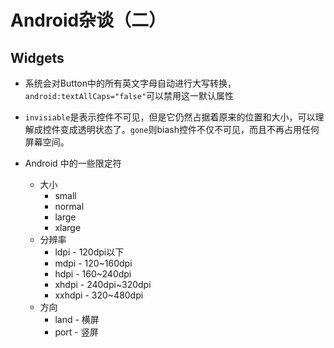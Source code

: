 # Android杂谈（二）

## Widgets

* 系统会对Button中的所有英文字母自动进行大写转换，`android:textAllCaps="false"`可以禁用这一默认属性

* `invisiable`是表示控件不可见，但是它仍然占据着原来的位置和大小，可以理解成控件变成透明状态了。`gone`则biash控件不仅不可见，而且不再占用任何屏幕空间。

* Android 中的一些限定符
  * 大小
    * small
    * normal
    * large
    * xlarge
  * 分辨率
    * ldpi - 120dpi以下
    * mdpi - 120~160dpi
    * hdpi - 160~240dpi
    * xhdpi - 240dpi~320dpi
    * xxhdpi - 320~480dpi
  * 方向
    * land - 横屏
    * port - 竖屏
